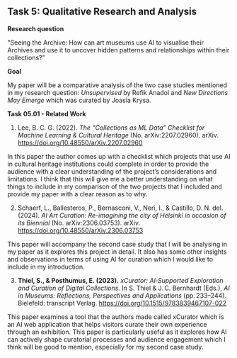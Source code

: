 ## Task 5: **Qualitative Research and Analysis**

**Research question**

"Seeing the Archive: How can art museums use AI to visualise their Archives and use it to uncover hidden patterns and relationships within their collections?”

**Goal**

My paper will be a comparative analysis of the two case studies mentioned in my research question: *Unsupervised* by Refik Anadol and *New Directions May Emerge* which was curated by Joasia Krysa.

**Task 05.01 - Related Work**

1. Lee, B. C. G. (2022). *The “Collections as ML Data” Checklist for Machine Learning & Cultural Heritage* (No. arXiv:2207.02960). arXiv. https://doi.org/10.48550/arXiv.2207.02960

In this paper the author comes up with a checklist which projects that use AI in cultural heritage institutions could complete in order to provide the audience with a clear understanding of the project’s considerations and limitations. I think that this will give me a better understanding on what things to include in my comparison of the two projects that I included and provide my paper with a clear reason as to why. 

2. Schaerf, L., Ballesteros, P., Bernasconi, V., Neri, I., & Castillo, D. N. del. (2024). *AI Art Curation: Re-imagining the city of Helsinki in occasion of its Biennial* (No. arXiv:2306.03753). arXiv. https://doi.org/10.48550/arXiv.2306.03753

This paper  will accompany the second case study that I will be analysing in my paper as it explores this project in detail. It also has some other insights and observations in terms of using AI for curation which I would like to include in my introduction. 

3. **Thiel, S., & Posthumus, E. (2023).** *xCurator: AI‑Supported Exploration and Curation of Digital Collections.* In S. Thiel & J. C. Bernhardt (Eds.), *AI in Museums: Reflections, Perspectives and Applications* (pp. 233–244). Bielefeld: transcript Verlag. https://doi.org/10.1515/9783839467107-022

This paper examines a tool that the authors made called xCurator which is an AI web application that helps visitors curate their own experience through an exhibition. This paper is particularly useful as it explores how AI can actively shape curatorial processes and audience engagement which I think will be good to mention, especially for my second case study.